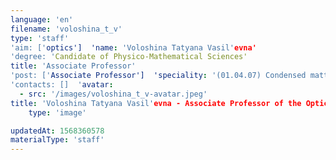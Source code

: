 ```yaml
---
language: 'en'
filename: 'voloshina_t_v'
type: 'staff'
'aim: ['optics']  'name: 'Voloshina Tatyana Vasil'evna'
'degree: 'Candidate of Physico-Mathematical Sciences'
title: 'Associate Professor'
'post: ['Associate Professor']  'speciality: '(01.04.07) Condensed matter physics'
'contacts: []  'avatar:
  - src: '/images/voloshina_t_v-avatar.jpeg'
title: 'Voloshina Tatyana Vasil'evna - Associate Professor of the Optics and spectroscopy Department'
    type: 'image'

updatedAt: 1568360578
materialType: 'staff'
---
```


